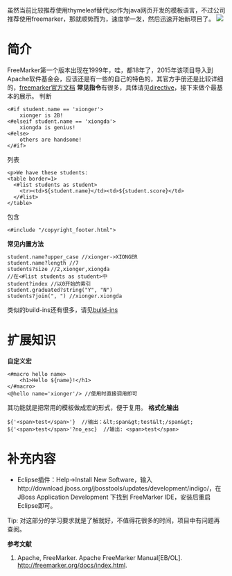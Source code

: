 虽然当前比较推荐使用thymeleaf替代jsp作为java网页开发的模板语言，不过公司推荐使用freemarker，那就顺势而为，速度学一发，然后迅速开始新项目了。
![](http://i.imgur.com/TIhHyrQ.png)
# 简介 #
FreeMarker第一个版本出现在1999年，哇，都18年了，2015年该项目导入到Apache软件基金会，应该还是有一些的自己的特色的，其官方手册还是比较详细的，[freemarker官方文档](http://freemarker.org/docs/index.html)
**常见指令**有很多，具体请见[directive](http://freemarker.org/docs/ref_directive_include.html)，接下来做个最基本的展示。
判断

	<#if student.name == 'xionger'>
	 	xionger is 2B!
	<#elseif student.name == 'xiongda'>
	 	xiongda is genius!
	<#else>
		others are handsome!
	</#if>
列表

	<p>We have these students:
	<table border=1>
	  <#list students as student>
	    <tr><td>${student.name}</td><td>${student.score}</td>
	  </#list>
	</table>
包含

	<#include "/copyright_footer.html">
**常见内置方法**

	student.name?upper_case //xionger->XIONGER
	student.name?length //7
	students?size //2,xionger,xiongda
	//在<#list students as student>中
	student?index //以0开始的索引
	student.graduated?string("Y", "N") 
	students?join(", ") //xionger.xiongda
类似的build-ins还有很多，请见[build-ins](http://freemarker.org/docs/ref_builtins.html)
# 扩展知识 #
**自定义宏**

	<#macro hello name>
		<h1>Hello ${name}!</h1>
	</#macro>
	<@hello name='xionger'/> //使用时直接调用即可
其功能就是把常用的模板做成宏的形式，便于复用。
**格式化输出**

	${'<span>test</span>'}  //输出：&lt;span&gt;test&lt;/span&gt;
	${'<span>test</span>'?no_esc}  //输出: <span>test</span>



# 补充内容 #
- Eclipse插件：Help->Install New Software，输入http://download.jboss.org/jbosstools/updates/development/indigo/，在JBoss Application Development 下找到 FreeMarker IDE，安装后重启Eclipse即可。

Tip:
对这部分的学习要求就是了解就好，不值得花很多的时间，项目中有问题再查阅。

**参考文献**


1. Apache, FreeMarker. Apache FreeMarker Manual[EB/OL]. http://freemarker.org/docs/index.html.